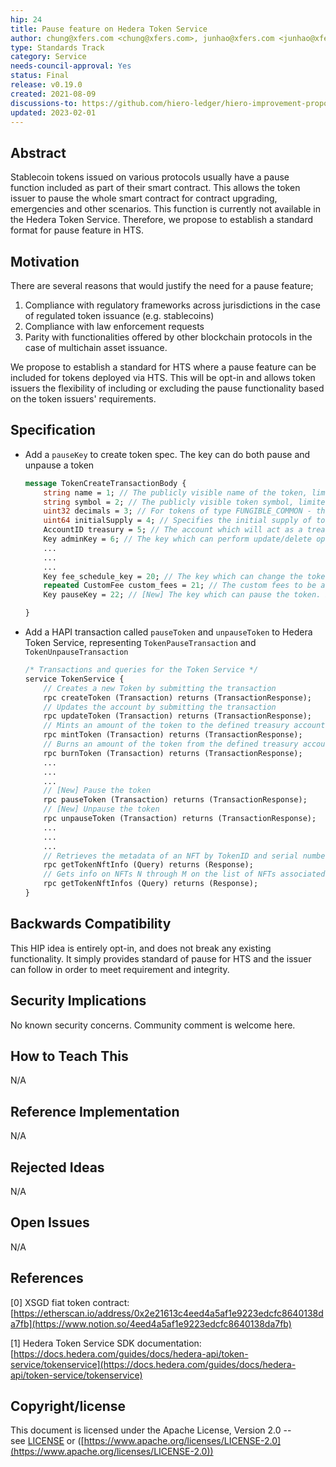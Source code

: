```yaml
---
hip: 24
title: Pause feature on Hedera Token Service
author: chung@xfers.com <chung@xfers.com>, junhao@xfers.com <junhao@xfers.com>, zhikai@xfers.com <zhikai@xfers.com>
type: Standards Track
category: Service
needs-council-approval: Yes
status: Final
release: v0.19.0
created: 2021-08-09
discussions-to: https://github.com/hiero-ledger/hiero-improvement-proposals/discussions/126
updated: 2023-02-01
---
```


## **Abstract**

Stablecoin tokens issued on various protocols usually have a pause function included as part of their smart contract. This allows the token issuer to pause the whole smart contract for contract upgrading, emergencies and other scenarios. This function is currently not available in the Hedera Token Service. Therefore, we propose to establish a standard format for pause feature in HTS. 

## **Motivation**

There are several reasons that would justify the need for a pause feature;

1. Compliance with regulatory frameworks across jurisdictions in the case of regulated token issuance (e.g. stablecoins)
2. Compliance with law enforcement requests
3. Parity with functionalities offered by other blockchain protocols in the case of multichain asset issuance.

We propose to establish a standard for HTS where a pause feature can be included for tokens deployed via HTS. This will be opt-in and allows token issuers the flexibility of including or excluding the pause functionality based on the token issuers' requirements. 

## **Specification**

- Add a `pauseKey` to create token spec. The key can do both pause and unpause a token

    ```protobuf
    message TokenCreateTransactionBody {
        string name = 1; // The publicly visible name of the token, limited to a UTF-8 encoding of length <tt>tokens.maxSymbolUtf8Bytes</tt>.
        string symbol = 2; // The publicly visible token symbol, limited to a UTF-8 encoding of length <tt>tokens.maxTokenNameUtf8Bytes</tt>.
        uint32 decimals = 3; // For tokens of type FUNGIBLE_COMMON - the number of decimal places a token is divisible by. For tokens of type NON_FUNGIBLE_UNIQUE - value must be 0
        uint64 initialSupply = 4; // Specifies the initial supply of tokens to be put in circulation. The initial supply is sent to the Treasury Account. The supply is in the lowest denomination possible. In the case for NON_FUNGIBLE_UNIQUE Type the value must be 0
        AccountID treasury = 5; // The account which will act as a treasury for the token. This account will receive the specified initial supply or the newly minted NFTs in the case for NON_FUNGIBLE_UNIQUE Type
        Key adminKey = 6; // The key which can perform update/delete operations on the token. If empty, the token can be perceived as immutable (not being able to be updated/deleted)
        ...
        ...
        ...
        Key fee_schedule_key = 20; // The key which can change the token's custom fee schedule; must sign a TokenFeeScheduleUpdate transaction
        repeated CustomFee custom_fees = 21; // The custom fees to be assessed during a CryptoTransfer that transfers units of this token
        Key pauseKey = 22; // [New] The key which can pause the token. If empty, pause is not possible

    }
    ```

- Add a HAPI transaction called `pauseToken` and `unpauseToken` to Hedera Token Service, representing `TokenPauseTransaction` and `TokenUnpauseTransaction`

    ```protobuf
    /* Transactions and queries for the Token Service */
    service TokenService {
        // Creates a new Token by submitting the transaction
        rpc createToken (Transaction) returns (TransactionResponse);
        // Updates the account by submitting the transaction
        rpc updateToken (Transaction) returns (TransactionResponse);
        // Mints an amount of the token to the defined treasury account
        rpc mintToken (Transaction) returns (TransactionResponse);
        // Burns an amount of the token from the defined treasury account
        rpc burnToken (Transaction) returns (TransactionResponse);
    	...
    	...
		...
    	// [New] Pause the token
        rpc pauseToken (Transaction) returns (TransactionResponse);
    	// [New] Unpause the token
        rpc unpauseToken (Transaction) returns (TransactionResponse);
    	...
    	...
    	...
    	// Retrieves the metadata of an NFT by TokenID and serial number
        rpc getTokenNftInfo (Query) returns (Response);
        // Gets info on NFTs N through M on the list of NFTs associated with a given Token of type NON_FUNGIBLE
        rpc getTokenNftInfos (Query) returns (Response);
    }
    ```

## **Backwards Compatibility**

This HIP idea is entirely opt-in, and does not break any existing functionality. It simply provides standard of pause for HTS and the issuer can follow in order to meet requirement and integrity.

## **Security Implications**

No known security concerns. Community comment is welcome here.

## **How to Teach This**

N/A

## **Reference Implementation**

N/A

## **Rejected Ideas**

N/A

## **Open Issues**

N/A

## **References**

[0] XSGD fiat token contract: [https://etherscan.io/address/0x2e21613c4eed4a5af1e9223edcfc8640138da7fb](https://www.notion.so/4eed4a5af1e9223edcfc8640138da7fb)

[1] Hedera Token Service SDK documentation: 
[https://docs.hedera.com/guides/docs/hedera-api/token-service/tokenservice](https://docs.hedera.com/guides/docs/hedera-api/token-service/tokenservice)

## **Copyright/license**

This document is licensed under the Apache License, Version 2.0 -- see [LICENSE](https://github.com/hashgraph/hedera-improvement-proposal/LICENSE) or ([https://www.apache.org/licenses/LICENSE-2.0](https://www.apache.org/licenses/LICENSE-2.0))
